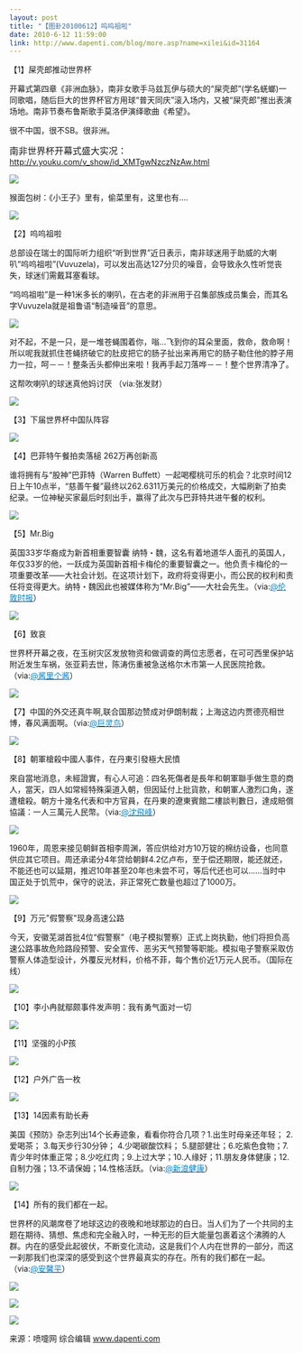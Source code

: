 ```yaml
---
layout: post
title: "【图卦20100612】呜呜祖啦"
date: 2010-6-12 11:59:00
link: http://www.dapenti.com/blog/more.asp?name=xilei&id=31164
---
```


<div class="oblog_text" align="left">
<p>【1】屎壳郎推动世界杯</p>
<p>开幕式第四章《非洲血脉》，南非女歌手马兹瓦伊与硕大的“屎壳郎”(学名蜣螂)一同歌唱，随后巨大的世界杯官方用球“普天同庆”滚入场内，又被“屎壳郎”推出表演场地。南非节奏布鲁斯歌手莫洛伊演绎歌曲《希望》。</p>
<p>很不中国，很不SB。很非洲。</p>
<p><span class="name"><font size="3">南非世界杯开幕式盛大实况：</font></span><a href="http://v.youku.com/v_show/id_XMTgwNzczNzAw.html">http://v.youku.com/v_show/id_XMTgwNzczNzAw.html</a></p>
<p><img style="BORDER-BOTTOM-COLOR: #000000; BORDER-TOP-COLOR: #000000; BORDER-RIGHT-COLOR: #000000; BORDER-LEFT-COLOR: #000000" border="0" src="http://ptimg.org:88/dapenti/30337975b2e9/vxcvlm5y.jpg"></p>
<p>猴面包树：《小王子》里有，偷菜里有，这里也有....</p>
<p><img style="BORDER-BOTTOM-COLOR: #000000; BORDER-TOP-COLOR: #000000; BORDER-RIGHT-COLOR: #000000; BORDER-LEFT-COLOR: #000000" border="0" src="http://ptimg.org:88/dapenti/0063497683e8/qukjcybk.jpg"></p>
<p>【2】呜呜祖啦</p>
<p>总部设在瑞士的国际听力组织“听到世界”近日表示，南非球迷用于助威的大喇叭“呜呜祖啦”(Vuvuzela)，可以发出高达127分贝的噪音，会导致永久性听觉丧失，球迷们需戴耳塞看球。</p>
<p>“呜呜祖啦”是一种1米多长的喇叭，在古老的非洲用于召集部族成员集会，而其名字Vuvuzela就是祖鲁语“制造噪音”的意思。</p>
<p><img style="BORDER-BOTTOM-COLOR: #000000; BORDER-TOP-COLOR: #000000; BORDER-RIGHT-COLOR: #000000; BORDER-LEFT-COLOR: #000000" border="0" src="http://ptimg.org:88/dapenti/472619768630/qb0a6e96.jpg"></p>
<p>对不起，不是一只，是一堆苍蝇围着你，嗡…飞到你的耳朵里面，救命，救命啊！所以呢我就抓住苍蝇挤破它的肚皮把它的肠子扯出来再用它的肠子勒住他的脖子用力一拉，呵－－！整条舌头都伸出来啦！我再手起刀落哗－－！整个世界清净了。</p>
<p>这帮吹喇叭的球迷真他妈讨厌 （via:张发财）</p>
<p><img style="BORDER-BOTTOM-COLOR: #000000; BORDER-TOP-COLOR: #000000; BORDER-RIGHT-COLOR: #000000; BORDER-LEFT-COLOR: #000000" border="0" src="http://ptimg.org:88/dapenti/659069768859/gmqmo4ql.jpg"></p>
<p>【3】下届世界杯中国队阵容</p>
<p><img style="BORDER-BOTTOM-COLOR: #000000; BORDER-TOP-COLOR: #000000; BORDER-RIGHT-COLOR: #000000; BORDER-LEFT-COLOR: #000000" border="0" src="http://ptimg.org:88/dapenti/860189768902/dw3gqgwt.jpg"></p>
<p>【4】巴菲特午餐拍卖落槌 262万再创新高</p>
<p>谁将拥有与“股神”巴菲特（Warren Buffett）一起喝樱桃可乐的机会？北京时间12日上午10点半，“慈善午餐”最终以262.6311万美元的价格成交，大幅刷新了拍卖纪录。一位神秘买家最后时刻出手，赢得了此次与巴菲特共进午餐的权利。</p>
<p><img style="BORDER-BOTTOM-COLOR: #000000; BORDER-TOP-COLOR: #000000; BORDER-RIGHT-COLOR: #000000; BORDER-LEFT-COLOR: #000000" border="0" src="http://ptimg.org:88/dapenti/41587976894e/itye1hk7.jpg"></p>
<p>【5】Mr.Big</p>
<p>英国33岁华裔成为新首相重要智囊 纳特&#12539;魏，这名有着地道华人面孔的英国人，年仅33岁的他，一跃成为英国新首相卡梅伦的重要智囊之一。他负责卡梅伦的一项重要改革―—大社会计划。在这项计划下，政府将变得更小，而公民的权利和责任将变得更大。纳特&#12539;魏因此也被媒体称为“Mr.Big”――大社会先生。（via:<a href="http://t.sina.com.cn/1752008764"><font color="#0082cb">@伦敦时报</font></a>）</p>
<p><img style="BORDER-BOTTOM-COLOR: #000000; BORDER-TOP-COLOR: #000000; BORDER-RIGHT-COLOR: #000000; BORDER-LEFT-COLOR: #000000" border="0" src="http://ptimg.org:88/dapenti/1090097689ca/val3mjsz.jpg"></p>
<p>【6】致哀</p>
<p>世界杯开幕之夜，在玉树灾区发放物资和做调查的两位志愿者，在可可西里保护站附近发生车祸，张亚莉去世，陈涛伤重被急送格尔木市第一人民医院抢救。（via:<a href="http://t.sina.com.cn/1664718160"><font color="#0082cb">@酱里个酱</font></a>）</p>
<p><img style="BORDER-BOTTOM-COLOR: #000000; BORDER-TOP-COLOR: #000000; BORDER-RIGHT-COLOR: #000000; BORDER-LEFT-COLOR: #000000" border="0" src="http://ptimg.org:88/dapenti/872209768a23/3vxzocn4.jpg"></p>
<p>【7】中国的外交还真牛啊,联合国那边赞成对伊朗制裁；上海这边内贾德亮相世博，春风满面啊。（via:<a href="http://t.sina.com.cn/1229520501"><font color="#0082cb">@巨灵鸟</font></a>）</p>
<p><img style="BORDER-BOTTOM-COLOR: #000000; BORDER-TOP-COLOR: #000000; BORDER-RIGHT-COLOR: #000000; BORDER-LEFT-COLOR: #000000" border="0" src="http://ptimg.org:88/dapenti/716959768a79/2igb9u7j.jpg"></p>
<p>【8】朝軍槍殺中國人事件，在丹東引發極大民憤</p>
<p>來自當地消息，未經證實，有心人可追：四名死傷者是長年和朝軍聯手做生意的商人，當天，四人如常經特殊渠道入朝，但因延付上批貨款，和朝軍人激烈口角，遂遭槍殺。朝方十幾名代表和中方官員，在丹東的遼東賓館二樓談判數日，達成賠償協議：一人三萬元人民幣。（via:<a href="http://t.sina.com.cn/1680632893"><font color="#0082cb">@沈飛峰</font></a>）</p>
<p><img style="BORDER-BOTTOM-COLOR: #000000; BORDER-TOP-COLOR: #000000; BORDER-RIGHT-COLOR: #000000; BORDER-LEFT-COLOR: #000000" border="0" src="http://ptimg.org:88/dapenti/461079768ad3/2bp2vnek.jpg"></p>
<p>1960年，周恩来接见朝鲜首相李周渊，答应供给对方10万锭的棉纺设备，也同意供应其它项目。周还承诺分4年贷给朝鲜4.2亿卢布，至于偿还期限，能还就还，不能还也可以延期，推迟10年甚至20年也未尝不可，等后代还也可以……当时中国正处于饥荒中，保守的说法，非正常死亡数量也超过了1000万。 </p>
<p><img style="BORDER-BOTTOM-COLOR: #000000; BORDER-TOP-COLOR: #000000; BORDER-RIGHT-COLOR: #000000; BORDER-LEFT-COLOR: #000000" border="0" src="http://ptimg.org:88/dapenti/376839768c1a/3i4i8vj2.jpg"></p>
<p>【9】万元"假警察"现身高速公路</p>
<p>今天，安徽芜湖首批4位“假警察”（电子模拟警察）正式上岗执勤，他们将担负高速公路事故危险路段预警、安全宣传、恶劣天气预警等职能。模拟电子警察采取仿警察人体造型设计，外覆反光材料，价格不菲，每个售价近1万元人民币。（国际在线）</p>
<p><img style="BORDER-BOTTOM-COLOR: #000000; BORDER-TOP-COLOR: #000000; BORDER-RIGHT-COLOR: #000000; BORDER-LEFT-COLOR: #000000" border="0" src="http://ptimg.org:88/dapenti/816219768b15/0fk36uqs.jpg"></p>
<p>【10】李小冉就鄢颇事件发声明：我有勇气面对一切</p>
<p><img style="BORDER-BOTTOM-COLOR: #000000; BORDER-TOP-COLOR: #000000; BORDER-RIGHT-COLOR: #000000; BORDER-LEFT-COLOR: #000000" border="0" src="http://ptimg.org:88/dapenti/261159768b61/pesglnmc.jpg"></p>
<p>【11】坚强的小P孩</p>
<p><img style="BORDER-BOTTOM-COLOR: #000000; BORDER-TOP-COLOR: #000000; BORDER-RIGHT-COLOR: #000000; BORDER-LEFT-COLOR: #000000" border="0" src="http://ptimg.org:88/dapenti/845859768bb7/kxqofms0.jpg"></p>
<p>【12】户外广告一枚</p>
<p><img style="BORDER-BOTTOM-COLOR: #000000; BORDER-TOP-COLOR: #000000; BORDER-RIGHT-COLOR: #000000; BORDER-LEFT-COLOR: #000000" border="0" src="http://ptimg.org:88/dapenti/662829768c8f/pg7t57c3.jpg"></p>
<p>【13】14因素有助长寿</p>
<p>美国《预防》杂志列出14个长寿迹象，看看你符合几项？1.出生时母亲还年轻； 2.爱喝茶； 3.每天步行30分钟； 4.少喝碳酸饮料； 5.腿部健壮；6.吃紫色食物；7.青少年时体重正常；8.少吃红肉；9.上过大学；10.人缘好；11.朋友身体健康；12.自制力强；13.不请保姆；14.性格活跃。（via:<a href="http://t.sina.com.cn/1268642527"><font color="#0082cb">@新浪健康</font></a>）</p>
<p><img style="BORDER-BOTTOM-COLOR: #000000; BORDER-TOP-COLOR: #000000; BORDER-RIGHT-COLOR: #000000; BORDER-LEFT-COLOR: #000000" border="0" src="http://ptimg.org:88/dapenti/833159768cf3/g2sv0dl2.jpg"></p>
<p>【14】所有的我们都在一起。</p>
<p>世界杯的风潮席卷了地球这边的夜晚和地球那边的白日。当人们为了一个共同的主题在期待、猜想、焦虑和完全融入时，一种无形的巨大能量包裹着这个沸腾的人群。内在的感受此起彼伏，不断变化流动，这是我们个人内在世界的一部分，而这一刹那我们也深深的感受到这个世界最真实的存在。所有的我们都在一起。（via:<a href="http://t.sina.com.cn/1723725453"><font color="#0082cb">@安馨平</font></a>）</p>
<p><img style="BORDER-BOTTOM-COLOR: #000000; BORDER-TOP-COLOR: #000000; BORDER-RIGHT-COLOR: #000000; BORDER-LEFT-COLOR: #000000" border="0" src="http://ptimg.org:88/dapenti/3417597683e5/1sk68ohn.jpg"></p>
<p><img style="BORDER-BOTTOM-COLOR: #000000; BORDER-TOP-COLOR: #000000; BORDER-RIGHT-COLOR: #000000; BORDER-LEFT-COLOR: #000000" border="0" src="http://ptimg.org:88/dapenti/7681497683e9/sg53z7hq.jpg"></p>
<p><img style="BORDER-BOTTOM-COLOR: #000000; BORDER-TOP-COLOR: #000000; BORDER-RIGHT-COLOR: #000000; BORDER-LEFT-COLOR: #000000" border="0" src="http://ptimg.org:88/dapenti/171359768e13/2yabumrb.jpg"></p>
<p>来源：喷嚏网 综合编辑 <a href="http://www.dapenti.com/">www.dapenti.com</a></p>
</div>